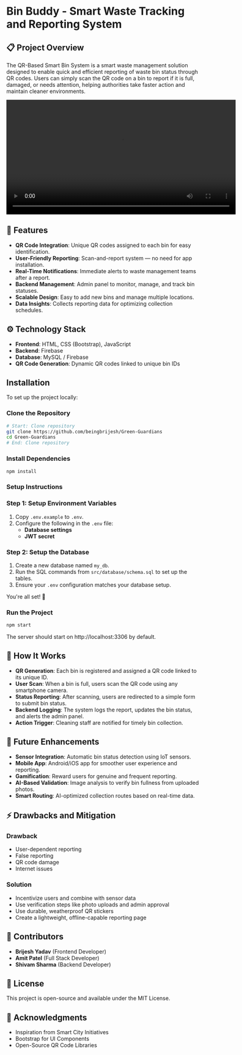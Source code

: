 # Bin Buddy - Smart Waste Tracking and Reporting System

## 📋 Project Overview
The QR-Based Smart Bin System is a smart waste management solution designed to enable quick and efficient reporting of waste bin status through QR codes. Users can simply scan the QR code on a bin to report if it is full, damaged, or needs attention, helping authorities take faster action and maintain cleaner environments.

<video width="600" controls>
  <source src="https://github.com/beingbrijesh/Green-Guardians/blob/main/images/Bin-Buddy-Video.mp4" type="video/mp4">
  Your browser does not support the video tag.
</video>


## 🧩 Features
- **QR Code Integration**: Unique QR codes assigned to each bin for easy identification.
- **User-Friendly Reporting**: Scan-and-report system — no need for app installation.
- **Real-Time Notifications**: Immediate alerts to waste management teams after a report.
- **Backend Management**: Admin panel to monitor, manage, and track bin statuses.
- **Scalable Design**: Easy to add new bins and manage multiple locations.
- **Data Insights**: Collects reporting data for optimizing collection schedules.

## ⚙️ Technology Stack
- **Frontend**: HTML, CSS (Bootstrap), JavaScript
- **Backend**: Firebase
- **Database**: MySQL / Firebase
- **QR Code Generation**: Dynamic QR codes linked to unique bin IDs

## Installation

To set up the project locally:

### Clone the Repository
```bash
# Start: Clone repository
git clone https://github.com/beingbrijesh/Green-Guardians
cd Green-Guardians
# End: Clone repository
```
### Install Dependencies
```bash
npm install
```
### Setup Instructions

### Step 1: Setup Environment Variables
1. Copy `.env.example` to `.env`.
2. Configure the following in the `.env` file:
   - **Database settings**
   - **JWT secret**

### Step 2: Setup the Database
1. Create a new database named `my_db`.
2. Run the SQL commands from `src/database/schema.sql` to set up the tables.
3. Ensure your `.env` configuration matches your database setup.

You're all set! 🚀

### Run the Project
```bash
npm start
```
The server should start on http://localhost:3306 by default.

## 🧠 How It Works
- **QR Generation**: Each bin is registered and assigned a QR code linked to its unique ID.
- **User Scan**: When a bin is full, users scan the QR code using any smartphone camera.
- **Status Reporting**: After scanning, users are redirected to a simple form to submit bin status.
- **Backend Logging**: The system logs the report, updates the bin status, and alerts the admin panel.
- **Action Trigger**: Cleaning staff are notified for timely bin collection.

## 🚀 Future Enhancements
- **Sensor Integration**: Automatic bin status detection using IoT sensors.
- **Mobile App**: Android/iOS app for smoother user experience and reporting.
- **Gamification**: Reward users for genuine and frequent reporting.
- **AI-Based Validation**: Image analysis to verify bin fullness from uploaded photos.
- **Smart Routing**: AI-optimized collection routes based on real-time data.

## ⚡ Drawbacks and Mitigation

### Drawback
- User-dependent reporting
- False reporting
- QR code damage
- Internet issues

### Solution
- Incentivize users and combine with sensor data
- Use verification steps like photo uploads and admin approval
- Use durable, weatherproof QR stickers
- Create a lightweight, offline-capable reporting page

## 🙌 Contributors
- **Brijesh Yadav** (Frontend Developer)
- **Amit Patel** (Full Stack Developer)
- **Shivam Sharma** (Backend Developer)

## 📄 License
This project is open-source and available under the MIT License.

## 🌟 Acknowledgments
- Inspiration from Smart City Initiatives
- Bootstrap for UI Components
- Open-Source QR Code Libraries

